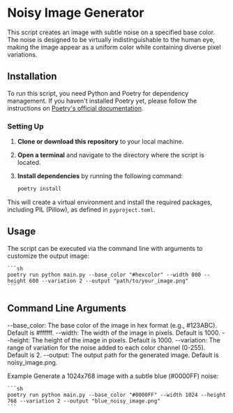 # Noisy Image Generator

This script creates an image with subtle noise on a specified base color. The noise is designed to be virtually indistinguishable to the human eye, making the image appear as a uniform color while containing diverse pixel variations.

## Installation

To run this script, you need Python and Poetry for dependency management. If you haven't installed Poetry yet, please follow the instructions on [Poetry's official documentation](https://python-poetry.org/docs/).

### Setting Up

1. **Clone or download this repository** to your local machine.

2. **Open a terminal** and navigate to the directory where the script is located.

3. **Install dependencies** by running the following command:

   ```sh
   poetry install
   ```

This will create a virtual environment and install the required packages, including PIL (Pillow), as defined in `pyproject.toml`.

## Usage

The script can be executed via the command line with arguments to customize the output image:

    ```sh
    poetry run python main.py --base_color "#hexcolor" --width 800 --height 600 --variation 2 --output "path/to/your_image.png"
    ```

## Command Line Arguments

--base_color: The base color of the image in hex format (e.g., #123ABC). Default is #ffffff.
--width: The width of the image in pixels. Default is 1000.
--height: The height of the image in pixels. Default is 1000.
--variation: The range of variation for the noise added to each color channel (0-255). Default is 2.
--output: The output path for the generated image. Default is noisy_image.png.

Example
Generate a 1024x768 image with a subtle blue (#0000FF) noise:

    ```sh
    poetry run python main.py --base_color "#0000FF" --width 1024 --height 768 --variation 2 --output "blue_noisy_image.png"
    ```

